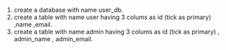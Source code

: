 1) create a database with name user_db.
2) create a table with name user having 3 colums as id (tick as primary) ,name ,email.
3) create a table with name admin having 3 colums as id (tick as primary) , admin_name , admin_email.
